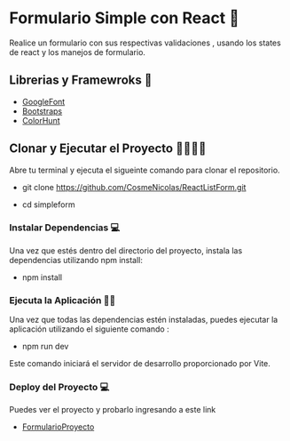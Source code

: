 # Formulario Simple con React 💙

Realice un formulario con sus respectivas validaciones , usando los states de react y los manejos de formulario.


## Librerias y Framewroks 🎨

- [GoogleFont](https://fonts.google.com/)
- [Bootstraps](https://react-bootstrap.github.io/) 
- [ColorHunt](https://colorhunt.co/palette/1d2b537e2553ff004dfaef5d)

## Clonar y Ejecutar el Proyecto 👨‍💻👨‍💻

Abre tu terminal y ejecuta el sigueinte comando para clonar el repositorio.

- git clone https://github.com/CosmeNicolas/ReactListForm.git

- cd simpleform



### Instalar Dependencias 💻

Una vez que estés dentro del directorio del proyecto, instala las dependencias utilizando npm install:

- npm install


### Ejecuta la Aplicación 👨‍💻

Una vez que todas las dependencias estén instaladas, puedes ejecutar la aplicación utilizando el siguiente comando :

- npm run dev 

Este comando iniciará el servidor de desarrollo proporcionado por Vite.

### Deploy del Proyecto 💻

Puedes ver el proyecto y probarlo ingresando a este link
- [FormularioProyecto](https://react-form-simple.netlify.app/)